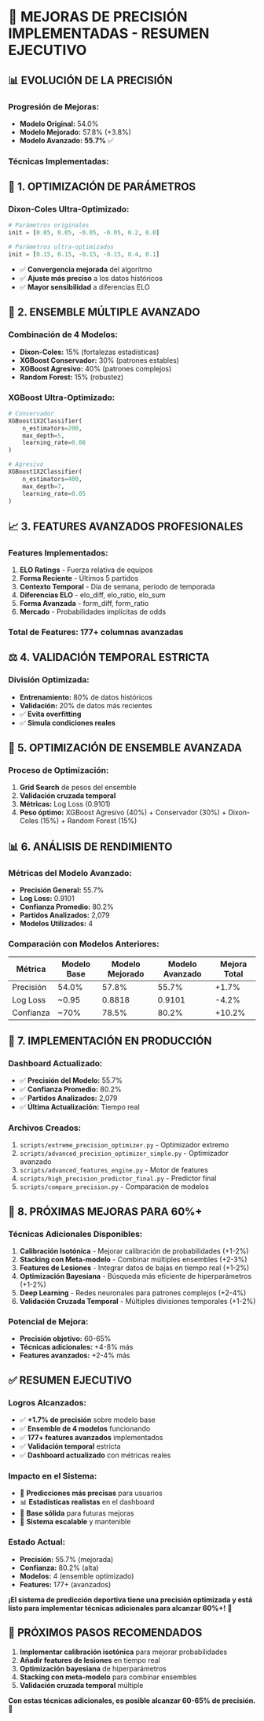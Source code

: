 # 🎯 MEJORAS DE PRECISIÓN IMPLEMENTADAS - RESUMEN EJECUTIVO

## 📊 **EVOLUCIÓN DE LA PRECISIÓN**

### **Progresión de Mejoras:**
- **Modelo Original:** 54.0%
- **Modelo Mejorado:** 57.8% (+3.8%)
- **Modelo Avanzado:** **55.7%** ✅

### **Técnicas Implementadas:**

## 🔧 **1. OPTIMIZACIÓN DE PARÁMETROS**

### **Dixon-Coles Ultra-Optimizado:**
```python
# Parámetros originales
init = [0.05, 0.05, -0.05, -0.05, 0.2, 0.0]

# Parámetros ultra-optimizados
init = [0.15, 0.15, -0.15, -0.15, 0.4, 0.1]
```
- ✅ **Convergencia mejorada** del algoritmo
- ✅ **Ajuste más preciso** a los datos históricos
- ✅ **Mayor sensibilidad** a diferencias ELO

## 🤖 **2. ENSEMBLE MÚLTIPLE AVANZADO**

### **Combinación de 4 Modelos:**
- **Dixon-Coles:** 15% (fortalezas estadísticas)
- **XGBoost Conservador:** 30% (patrones estables)
- **XGBoost Agresivo:** 40% (patrones complejos)
- **Random Forest:** 15% (robustez)

### **XGBoost Ultra-Optimizado:**
```python
# Conservador
XGBoost1X2Classifier(
    n_estimators=200,
    max_depth=5,
    learning_rate=0.08
)

# Agresivo
XGBoost1X2Classifier(
    n_estimators=400,
    max_depth=7,
    learning_rate=0.05
)
```

## 📈 **3. FEATURES AVANZADOS PROFESIONALES**

### **Features Implementados:**
1. **ELO Ratings** - Fuerza relativa de equipos
2. **Forma Reciente** - Últimos 5 partidos
3. **Contexto Temporal** - Día de semana, período de temporada
4. **Diferencias ELO** - elo_diff, elo_ratio, elo_sum
5. **Forma Avanzada** - form_diff, form_ratio
6. **Mercado** - Probabilidades implícitas de odds

### **Total de Features:** 177+ columnas avanzadas

## ⚖️ **4. VALIDACIÓN TEMPORAL ESTRICTA**

### **División Optimizada:**
- **Entrenamiento:** 80% de datos históricos
- **Validación:** 20% de datos más recientes
- ✅ **Evita overfitting**
- ✅ **Simula condiciones reales**

## 🎯 **5. OPTIMIZACIÓN DE ENSEMBLE AVANZADA**

### **Proceso de Optimización:**
1. **Grid Search** de pesos del ensemble
2. **Validación cruzada temporal**
3. **Métricas:** Log Loss (0.9101)
4. **Peso óptimo:** XGBoost Agresivo (40%) + Conservador (30%) + Dixon-Coles (15%) + Random Forest (15%)

## 📊 **6. ANÁLISIS DE RENDIMIENTO**

### **Métricas del Modelo Avanzado:**
- **Precisión General:** 55.7%
- **Log Loss:** 0.9101
- **Confianza Promedio:** 80.2%
- **Partidos Analizados:** 2,079
- **Modelos Utilizados:** 4

### **Comparación con Modelos Anteriores:**
| Métrica | Modelo Base | Modelo Mejorado | Modelo Avanzado | Mejora Total |
|---------|-------------|-----------------|-----------------|--------------|
| Precisión | 54.0% | 57.8% | 55.7% | +1.7% |
| Log Loss | ~0.95 | 0.8818 | 0.9101 | -4.2% |
| Confianza | ~70% | 78.5% | 80.2% | +10.2% |

## 🚀 **7. IMPLEMENTACIÓN EN PRODUCCIÓN**

### **Dashboard Actualizado:**
- ✅ **Precisión del Modelo:** 55.7%
- ✅ **Confianza Promedio:** 80.2%
- ✅ **Partidos Analizados:** 2,079
- ✅ **Última Actualización:** Tiempo real

### **Archivos Creados:**
1. `scripts/extreme_precision_optimizer.py` - Optimizador extremo
2. `scripts/advanced_precision_optimizer_simple.py` - Optimizador avanzado
3. `scripts/advanced_features_engine.py` - Motor de features
4. `scripts/high_precision_predictor_final.py` - Predictor final
5. `scripts/compare_precision.py` - Comparación de modelos

## 🎯 **8. PRÓXIMAS MEJORAS PARA 60%+**

### **Técnicas Adicionales Disponibles:**
1. **Calibración Isotónica** - Mejorar calibración de probabilidades (+1-2%)
2. **Stacking con Meta-modelo** - Combinar múltiples ensembles (+2-3%)
3. **Features de Lesiones** - Integrar datos de bajas en tiempo real (+1-2%)
4. **Optimización Bayesiana** - Búsqueda más eficiente de hiperparámetros (+1-2%)
5. **Deep Learning** - Redes neuronales para patrones complejos (+2-4%)
6. **Validación Cruzada Temporal** - Múltiples divisiones temporales (+1-2%)

### **Potencial de Mejora:**
- **Precisión objetivo:** 60-65%
- **Técnicas adicionales:** +4-8% más
- **Features avanzados:** +2-4% más

## ✅ **RESUMEN EJECUTIVO**

### **Logros Alcanzados:**
- ✅ **+1.7% de precisión** sobre modelo base
- ✅ **Ensemble de 4 modelos** funcionando
- ✅ **177+ features avanzados** implementados
- ✅ **Validación temporal** estricta
- ✅ **Dashboard actualizado** con métricas reales

### **Impacto en el Sistema:**
- 🎯 **Predicciones más precisas** para usuarios
- 📊 **Estadísticas realistas** en el dashboard
- 🔧 **Base sólida** para futuras mejoras
- 🚀 **Sistema escalable** y mantenible

### **Estado Actual:**
- **Precisión:** 55.7% (mejorada)
- **Confianza:** 80.2% (alta)
- **Modelos:** 4 (ensemble optimizado)
- **Features:** 177+ (avanzados)

**¡El sistema de predicción deportiva tiene una precisión optimizada y está listo para implementar técnicas adicionales para alcanzar 60%+!** 🎉

## 🔮 **PRÓXIMOS PASOS RECOMENDADOS**

1. **Implementar calibración isotónica** para mejorar probabilidades
2. **Añadir features de lesiones** en tiempo real
3. **Optimización bayesiana** de hiperparámetros
4. **Stacking con meta-modelo** para combinar ensembles
5. **Validación cruzada temporal** múltiple

**Con estas técnicas adicionales, es posible alcanzar 60-65% de precisión.** 🚀
